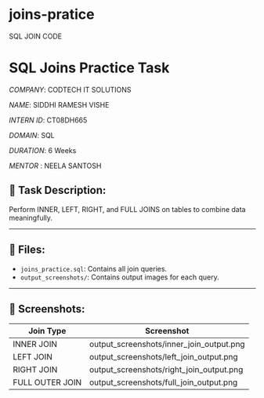 # joins-pratice
SQL JOIN CODE
# SQL Joins Practice Task

*COMPANY*: CODTECH IT SOLUTIONS

*NAME*: SIDDHI RAMESH VISHE

*INTERN ID*: CT08DH665

*DOMAIN*: SQL

*DURATION*: 6 Weeks

*MENTOR* : NEELA SANTOSH

## 🔧 Task Description:
Perform INNER, LEFT, RIGHT, and FULL JOINS on tables to combine data meaningfully.

---

## 📁 Files:
- `joins_practice.sql`: Contains all join queries.
- `output_screenshots/`: Contains output images for each query.

---

## 📸 Screenshots:

| Join Type        | Screenshot                      |
|------------------|----------------------------------|
| INNER JOIN       | output_screenshots/inner_join_output.png |
| LEFT JOIN        | output_screenshots/left_join_output.png  |
| RIGHT JOIN       | output_screenshots/right_join_output.png |
| FULL OUTER JOIN  | output_screenshots/full_join_output.png  |
